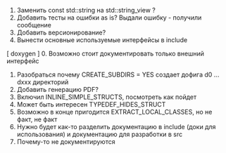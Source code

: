 1. Заменить const std::string на std::string_view ?
2. Добавить тесты на ошибки as is? Выдали ошибку - получили сообщение
3. Добавить версионирование?
4. Вынести основные используемые интерфейсы в include

[ doxygen ]
0. Возможно стоит документировать только внешний интерфейс
1. Разобраться почему CREATE_SUBDIRS = YES создает дофига d0 ... dxxx директорий
2. Добавить генерацию PDF?
3. Включил INLINE_SIMPLE_STRUCTS, посмотреть как пойдет
4. Может быть интересен TYPEDEF_HIDES_STRUCT
5. Возможно в конце пригодится EXTRACT_LOCAL_CLASSES, но не факт, не факт
6. Нужно будет как-то разделить документацию в include (доки для использования) и документацию для разработки в src
7. Почему-то не документируются
